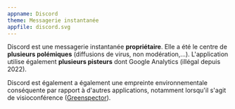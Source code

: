 ```yaml
---
appname: Discord
theme: Messagerie instantanée
appfile: discord.svg
---
```


Discord est une messagerie instantanée **propriétaire**. Elle a été le centre de **plusieurs polémiques** (diffusions de virus, non modération,...). L'application utilise également **plusieurs pisteurs** dont Google Analytics (illégal depuis 2022).

Discord est également a également une empreinte environnementale conséquente par rapport à d'autres applications, notamment lorsqu'il s'agit de visioconférence ([Greenspector](https://greenspector.com/fr/quelle-application-mobile-de-visioconference-pour-reduire-votre-impact-edition-2021/)).
